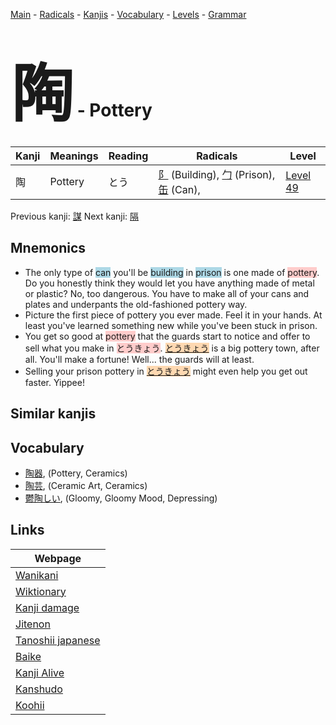 <style> bigfont {font-size: 100px}</style>
[Main](../index.md) -
[Radicals](../radicals.md) -
[Kanjis](../kanjis.md) -
[Vocabulary](../vocabulary.md) -
[Levels](../levels.md) -
[Grammar](../grammar.md)
# <bigfont> 陶</bigfont> - Pottery 

| Kanji | Meanings | Reading | Radicals | Level |
| --- | --- | --- | --- | --- |
| 陶 | Pottery | とう | [阝](../radicals/阝.md) (Building), [勹](../radicals/勹.md) (Prison), [缶](../radicals/缶.md) (Can),  | [Level 49](../levels/wk_level49.md) |

Previous kanji: [謀](謀.md) Next kanji: [隔](隔.md) 

## Mnemonics
 * The only type of <span style="background-color:#ADD8E6"> can</span> you'll be <span style="background-color:#ADD8E6"> building</span> in <span style="background-color:#ADD8E6"> prison</span> is one made of <span style="background-color:#ffcccb"> pottery</span>. Do you honestly think they would let you have anything made of metal or plastic? No, too dangerous. You have to make all of your cans and plates and underpants the old-fashioned pottery way.
* Picture the first piece of pottery you ever made. Feel it in your hands. At least you've learned something new while you've been stuck in prison.
* You get so good at <span style="background-color:#ffcccb"> pottery</span> that the guards start to notice and offer to sell what you make in <span style="background-color:#ffcccb"> とうきょう</span>. <span style="background-color:#fed8b1"> [とうきょう](https://jisho.org/search/とうきょう)</span> is a big pottery town, after all. You'll make a fortune! Well... the guards will at least.
* Selling your prison pottery in <span style="background-color:#fed8b1"> [とうきょう](https://jisho.org/search/とうきょう)</span> might even help you get out faster. Yippee!


## Similar kanjis
 


## Vocabulary
 * [陶器](../vocabulary/陶.md), (Pottery, Ceramics)
* [陶芸](../vocabulary/陶.md), (Ceramic Art, Ceramics)
* [鬱陶しい](../vocabulary/陶.md), (Gloomy, Gloomy Mood, Depressing)



## Links 

| Webpage |
| --- |
| [Wanikani          ](https://www.wanikani.com/kanji/陶) |
| [Wiktionary        ](https://en.wiktionary.org/wiki/陶) |
| [Kanji damage      ](http://www.kanjidamage.com/kanji/search?utf8=✓&q=陶) |
| [Jitenon           ](https://jitenon.com/kanji/陶) |
| [Tanoshii japanese ](https://www.tanoshiijapanese.com/dictionary/kanji.cfm?k=陶) |
| [Baike             ](https://baike.baidu.com/item/陶) |
| [Kanji Alive       ](https://app.kanjialive.com/陶) |
| [Kanshudo          ](https://www.kanshudo.com/searchmn?q=陶) |
| [Koohii            ](https://kanji.koohii.com/study/kanji/陶) |
